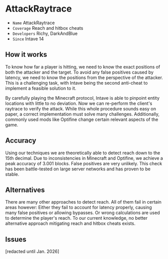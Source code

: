 # AttackRaytrace

* `Name` AttackRaytrace<br>
* `Coverage` Reach and hitbox cheats<br>
* `Developers` Richy, DarkAndBlue<br>
* `Since` Intave 14<br>

## How it works

To know how far a player is hitting, we need to know the exact positions of both the attacker and the target. To avoid
any false positives caused by latency, we need to know the positions from the perspective of the attacker. This is a
challenging task, with Intave being the second anti-cheat to implement a feasible solution to it.

By carefully playing the Minecraft protocol, Intave is able to pinpoint entity locations with little to no deviation.
Now we can re-perform the client's raytrace to verify the attack. While this whole procedure sounds easy on paper, a
correct implementation must solve many challenges. Additionally, commonly used mods like Optifine change certain
relevant aspects of the game.

## Accuracy

Using our techniques we are theoretically able to detect reach down to the 15th decimal. Due to inconsistencies in
Minecraft and Optifine, we achieve a peak accuracy of 3.001 blocks. False positives are very unlikely. This check has
been battle-tested on large server networks and has proven to be stable.

## Alternatives

There are many other approaches to detect reach. All of them fail in certain areas however: Either they fail to account
for latency properly, causing many false positives or allowing bypasses. Or wrong calculations are used to determine
the player's reach. To our current knowledge, no better alternative approach mitigating reach and hitbox cheats exists.

## Issues

[redacted until Jan. 2026]

